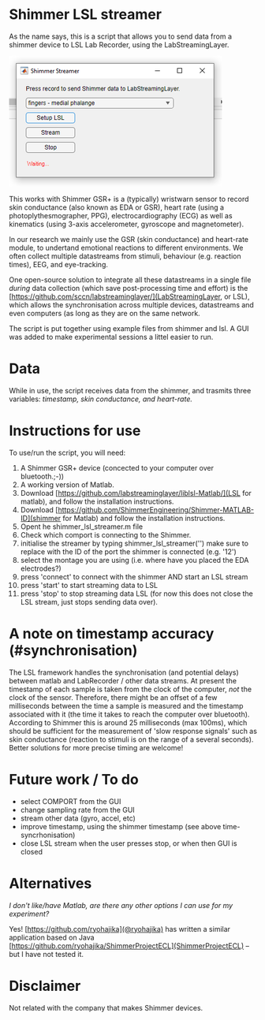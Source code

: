 # Shimmer LSL streamer

As the name says, this is a script that allows you to send data from a shimmer device to LSL Lab Recorder, using the LabStreamingLayer.

![shimmer streamer 1.jpg](shimmer-streamer-1.jpg)

This works with Shimmer GSR+ is a (typically) wristwarn sensor to record skin conductance (also known as EDA or GSR), heart rate (using a photoplythesmographer, PPG), electrocardiography (ECG) as well as kinematics (using 3-axis accelerometer, gyroscope and magnetometer). 

In our research we mainly use the GSR (skin conductance) and heart-rate module, to undertand emotional reactions to different environments. We often collect multiple datastreams from stimuli, behaviour (e.g. reaction times), EEG, and eye-tracking. 

One open-source solution to integrate all these datastreams in a single file *during* data collection (which save post-processing time and effort) is the [https://github.com/sccn/labstreaminglayer/](LabStreamingLayer, or LSL), which allows the synchronisation across multiple devices, datastreams and even computers (as long as they are on the same network. 

The script is put together using example files from shimmer and lsl. A GUI was added to make experimental sessions a littel easier to run.

# Data
While in use, the script receives data from the shimmer, and trasmits three variables: _timestamp, skin conductance, and heart-rate._

# Instructions for use
To use/run the script, you will need:
1. A Shimmer GSR+ device (concected to your computer over bluetooth.;-))
2. A working version of Matlab. 
3. Download [https://github.com/labstreaminglayer/liblsl-Matlab/](LSL for matlab), and follow the installation instructions.
4. Download [https://github.com/ShimmerEngineering/Shimmer-MATLAB-ID](shimmer for Matlab) and follow the installation instructions.
5. Opent he shimmer_lsl_streamer.m file
6. Check which comport is connecting to the Shimmer.
7. initialise the streamer by typing shimmer_lsl_streamer('<comport>') make sure to replace <comport> with the ID of the port the shimmer is connected (e.g. '12')
8. select the montage you are using (i.e. where have you placed the EDA electrodes?)
9. press 'connect' to connect with the shimmer AND start an LSL stream
10. press 'start' to start streaming data to LSL
11. press 'stop' to stop streaming data LSL (for now this does not close the LSL stream, just stops sending data over).

# A note on timestamp accuracy (#synchronisation)
The LSL framework handles the synchronisation (and potential delays) between matlab and LabRecorder / other data streams.
At present the timestamp of each sample is taken from the clock of the computer, _not_ the clock of the sensor. Therefore, there might be an offset of a few milliseconds between the time a sample is measured and the timestamp associated with it (the time it takes to reach the computer over bluetooth). According to Shimmer this is around 25 milliseconds (max 100ms), which should be sufficient for the measurement of 'slow response signals' such as skin conductance (reaction to stimuli is on the range of a several seconds). Better solutions for more precise timing are welcome!

# Future work / To do
- select COMPORT from the GUI
- change sampling rate from the GUI
- stream other data (gyro, accel, etc)
- improve timestamp, using the shimmer timestamp (see above time-syncrhonisation)
- close LSL stream when the user presses stop, or when then GUI is closed

# Alternatives
_I don't like/have Matlab, are there any other options I can use for my experiment?_

Yes! 
[https://github.com/ryohajika](@ryohajika) has written a similar application based on Java [https://github.com/ryohajika/ShimmerProjectECL](ShimmerProjectECL) – but I have not tested it.


# Disclaimer
Not related with the company that makes Shimmer devices. 
